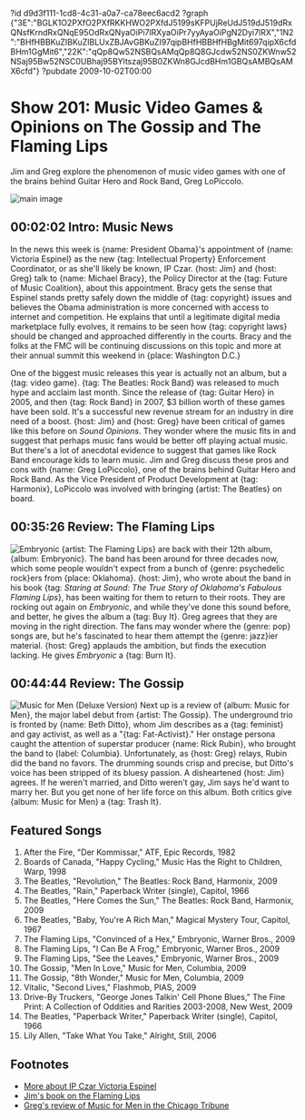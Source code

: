 ?id d9d3f111-1cd8-4c31-a0a7-ca78eec6acd2
?graph {"3E":"BGLK1O2PXfO2PXfRKKHWO2PXfdJ5199sKFPUjReUdJ519dJ519dRxQNsfKrndRxQNqE95OdRxQNyaOiPi7lRXyaOiPr7yyAyaOiPgN2Dyi7lRX","1N2":"BHfHBBKuZIBKuZIBLUxZBJAvGBKuZI97qipBHfHBBHfHBgMit697qipX6cfdBHm1GgMit6","22K":"qQp8Qw52NSBQsAMqQp8Q8GJcdw52NS0ZKWnw52NSaj95Bw52NSC0UBhaj95BYltszaj95B0ZKWn8GJcdBHm1GBQsAMBQsAMX6cfd"}
?pubdate 2009-10-02T00:00

# Show 201: Music Video Games & Opinions on The Gossip and The Flaming Lips
Jim and Greg explore the phenomenon of music video games with one of the brains behind Guitar Hero and Rock Band, Greg LoPiccolo.

![main image](https://static.soundopinions.org/images/2009/rockband2.jpg)

## 00:02:02 Intro: Music News
In the news this week is {name: President Obama}'s appointment of {name: Victoria Espinel} as the new {tag: Intellectual Property} Enforcement Coordinator, or as she'll likely be known, IP Czar. {host: Jim} and {host: Greg} talk to {name: Michael Bracy}, the Policy Director at the {tag: Future of Music Coalition}, about this appointment. Bracy gets the sense that Espinel stands pretty safely down the middle of {tag: copyright} issues and believes the Obama administration is more concerned with access to internet and competition. He explains that until a legitimate digital media marketplace fully evolves, it remains to be seen how {tag: copyright laws} should be changed and approached differently in the courts. Bracy and the folks at the FMC will be continuing discussions on this topic and more at their annual summit this weekend in {place: Washington D.C.}

One of the biggest music releases this year is actually not an album, but a {tag: video game}. {tag: The Beatles: Rock Band} was released to much hype and acclaim last month. Since the release of {tag: Guitar Hero} in 2005, and then {tag: Rock Band} in 2007, $3 billion worth of these games have been sold. It's a successful new revenue stream for an industry in dire need of a boost. {host: Jim} and {host: Greg} have been critical of games like this before on *Sound Opinions*. They wonder where the music fits in and suggest that perhaps music fans would be better off playing actual music. But there's a lot of anecdotal evidence to suggest that games like Rock Band encourage kids to learn music. Jim and Greg discuss these pros and cons with {name: Greg LoPiccolo}, one of the brains behind Guitar Hero and Rock Band. As the Vice President of Product Development at {tag: Harmonix}, LoPiccolo was involved with bringing {artist: The Beatles} on board.

## 00:35:26 Review: The Flaming Lips
![Embryonic](https://static.soundopinions.org/assets/201/1N20.jpg)
{artist: The Flaming Lips} are back with their 12th album, {album: Embryonic}. The band has been around for three decades now, which some people wouldn't expect from a bunch of {genre: psychedelic rock}ers from {place: Oklahoma}. {host: Jim}, who wrote about the band in his book {tag: *Staring at Sound: The True Story of Oklahoma's Fabulous Flaming Lips*}, has been waiting for them to return to their roots. They are rocking out again on *Embryonic*, and while they've done this sound before, and better, he gives the album a {tag: Buy It}. Greg agrees that they are moving in the right direction. The fans may wonder where the {genre: pop} songs are, but he's fascinated to hear them attempt the {genre: jazz}ier material. {host: Greg} applauds the ambition, but finds the execution lacking. He gives *Embryonic* a {tag: Burn It}.

## 00:44:44 Review: The Gossip
![Music for Men (Deluxe Version)](https://static.soundopinions.org/assets/201/22K0.jpg)
Next up is a review of {album: Music for Men}, the major label debut from {artist: The Gossip}. The underground trio is fronted by {name: Beth Ditto}, whom Jim describes as a {tag: feminist} and gay activist, as well as a "{tag: Fat-Activist}." Her onstage persona caught the attention of superstar producer {name: Rick Rubin}, who brought the band to {label: Columbia}. Unfortunately, as {host: Greg} relays, Rubin did the band no favors. The drumming sounds crisp and precise, but Ditto's voice has been stripped of its bluesy passion. A disheartened {host: Jim} agrees. If he weren't married, and Ditto weren't gay, Jim says he'd want to marry her. But you get none of her life force on this album. Both critics give {album: Music for Men} a {tag: Trash It}.

## Featured Songs
1. After the Fire, "Der Kommissar," ATF, Epic Records, 1982
2. Boards of Canada, "Happy Cycling," Music Has the Right to Children, Warp, 1998
3. The Beatles, "Revolution," The Beatles: Rock Band, Harmonix, 2009
4. The Beatles, "Rain," Paperback Writer (single), Capitol, 1966
5. The Beatles, "Here Comes the Sun," The Beatles: Rock Band, Harmonix, 2009
6. The Beatles, "Baby, You're A Rich Man," Magical Mystery Tour, Capitol, 1967
7. The Flaming Lips, "Convinced of a Hex," Embryonic, Warner Bros., 2009
8. The Flaming Lips, "I Can Be A Frog," Embryonic, Warner Bros., 2009
9. The Flaming Lips, "See the Leaves," Embryonic, Warner Bros., 2009
10. The Gossip, "Men In Love," Music for Men, Columbia, 2009
11. The Gossip, "8th Wonder," Music for Men, Columbia, 2009
12. Vitalic, "Second Lives," Flashmob, PIAS, 2009
13. Drive-By Truckers, "George Jones Talkin' Cell Phone Blues," The Fine Print: A Collection of Oddities and Rarities 2003-2008, New West, 2009
14. The Beatles, "Paperback Writer," Paperback Writer (single), Capitol, 1966
15. Lily Allen, "Take What You Take," Alright, Still, 2006

## Footnotes
- [More about IP Czar Victoria Espinel](http://variety.com/2009/digital/news/espinel-named-intellectual-property-czar-1118009199/)
- [Jim's book on the Flaming Lips](http://www.jimdero.com/LipsOpen.htm)
- [Greg's review of Music for Men in the Chicago Tribune](http://leisureblogs.chicagotribune.com/turn_it_up/2009/10/album-review-gossip-music-for-men.html)
